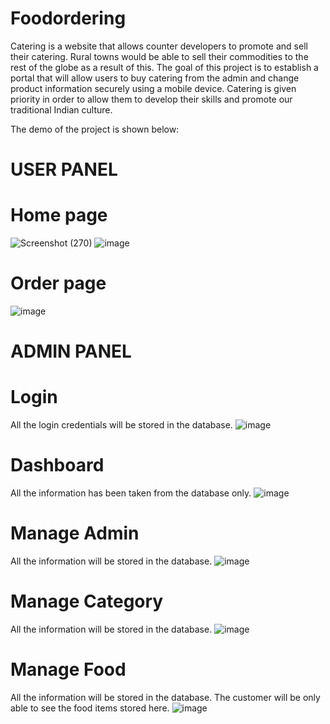 # Foodordering
Catering is a website that allows counter developers to promote and sell their catering.
Rural towns would be able to sell their commodities to the rest of the globe as a result of
this.
The goal of this project is to establish a portal that will allow users to buy catering from the
admin and change product information securely using a mobile device. Catering is given
priority in order to allow them to develop their skills and promote our traditional Indian
culture.

The demo of the project is shown below:

# USER PANEL

# Home page
![Screenshot (270)](https://user-images.githubusercontent.com/109654794/226156882-c19bc417-2395-4380-a6c3-0da5cfc1b73a.png)
![image](https://user-images.githubusercontent.com/109654794/226156900-31e50b11-492a-4d75-95d1-057c15e65538.png)
# Order page
![image](https://user-images.githubusercontent.com/109654794/226156952-330832ad-01bb-4f29-964f-893a2353c54b.png)

# ADMIN PANEL

# Login

All the login credentials will be stored in the database.
![image](https://user-images.githubusercontent.com/109654794/226156981-09a6d511-a6f8-401e-964c-beaf47304dd3.png)

# Dashboard

All the information has been taken from the database only.
![image](https://user-images.githubusercontent.com/109654794/226157016-4fe9749e-20d6-4a3f-9910-0e71404fbe94.png)

# Manage Admin

All the information will be stored in the database.
![image](https://user-images.githubusercontent.com/109654794/226157037-e3168d4b-091e-49d8-bb64-3d708ff77fec.png)

# Manage Category

All the information will be stored in the database.
![image](https://user-images.githubusercontent.com/109654794/226157076-1cc6a5cf-e8c4-479c-b65f-b28f2f64acea.png)

# Manage Food

All the information will be stored in the database. The customer will be only able to see the food items stored here.
![image](https://user-images.githubusercontent.com/109654794/226157093-95eaf161-77a9-4e1f-9044-57e2ea6c5d69.png)



